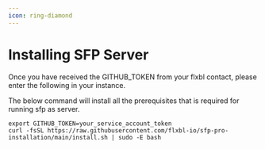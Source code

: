 ```yaml
---
icon: ring-diamond
---
```


# Installing SFP Server

Once you have received the GITHUB\_TOKEN from your flxbl contact, please enter the following in your  instance.&#x20;

The below command will install all the prerequisites that is required for running sfp as server.

```
export GITHUB_TOKEN=your_service_account_token
curl -fsSL https://raw.githubusercontent.com/flxbl-io/sfp-pro-installation/main/install.sh | sudo -E bash
```
